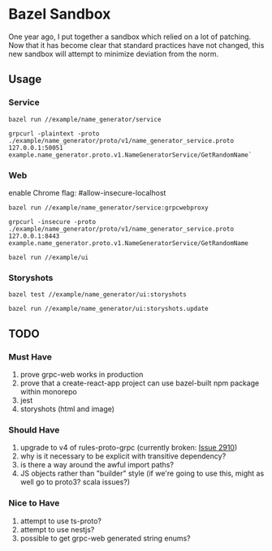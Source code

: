 # Bazel Sandbox

One year ago, I put together a sandbox which relied on a lot of patching. Now
that it has become clear that standard practices have not changed, this new
sandbox will attempt to minimize deviation from the norm.

## Usage

### Service

    bazel run //example/name_generator/service

    grpcurl -plaintext -proto ./example/name_generator/proto/v1/name_generator_service.proto 127.0.0.1:50051 example.name_generator.proto.v1.NameGeneratorService/GetRandomName`

### Web

enable Chrome flag: #allow-insecure-localhost

    bazel run //example/name_generator/service:grpcwebproxy

    grpcurl -insecure -proto ./example/name_generator/proto/v1/name_generator_service.proto 127.0.0.1:8443 example.name_generator.proto.v1.NameGeneratorService/GetRandomName

    bazel run //example/ui

### Storyshots

    bazel test //example/name_generator/ui:storyshots

    bazel run //example/name_generator/ui:storyshots.update

## TODO

### Must Have

1. prove grpc-web works in production
1. prove that a create-react-app project can use bazel-built npm package within
   monorepo
1. jest
1. storyshots (html and image)

### Should Have

1. upgrade to v4 of rules-proto-grpc (currently broken: [Issue
   2910](https://github.com/bazelbuild/rules_nodejs/issues/2910))
1. why is it necessary to be explicit with transitive dependency?
1. is there a way around the awful import paths?
1. JS objects rather than "builder" style (if we're going to use this, might as
   well go to proto3? scala issues?)

### Nice to Have

1. attempt to use ts-proto?
1. attempt to use nestjs?
1. possible to get grpc-web generated string enums?
